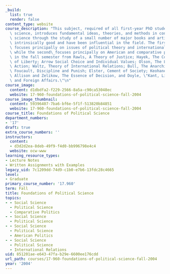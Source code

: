 ```yaml
---
_build:
  list: true
  render: false
content_type: website
course_description: "This subject, required of all first-year PhD students in political\
  \ science, introduces fundamental ideas, theories, and methods in contemporary political\
  \ science through the study of a small number of major books and articles that are\
  \ intrinsically good and have been influential in the field. The first semester\
  \ focuses principally on issues of political theory and international relations,\
  \ while the second\_focuses principally on American and comparative politics. Readings\
  \ in the fall semester from Rawls, A Theory of Justice; Hayek, The Constitution\
  \ of Liberty; Arrow Social Choice and Individual Values; Olson, The Logic of Collective\
  \ Action; Waltz, Theory of International Relations; Bull, The Anarchical Society;\
  \ Foucault, Discipline and Punish; Elster, Cement of Society; Keohane, After Hegemony,\
  \ Allison and Zelikow, The Essence of Decision, and Doyle, \"Kant, Liberal Legacies,\
  \ and Foreign Affairs.\"\n"
course_image:
  content: d1dbdfa2-f229-2566-8a5a-c90ca53048ec
  website: 17-960-foundations-of-political-science-fall-2004
course_image_thumbnail:
  content: 59396407-7ba6-bf6e-5f1f-513820b84851
  website: 17-960-foundations-of-political-science-fall-2004
course_title: Foundations of Political Science
department_numbers:
- '17'
draft: true
extra_course_numbers: ''
instructors:
  content:
  - d3d2d2ea-8deb-49f9-f4d0-bb996798e4c4
  website: ocw-www
learning_resource_types:
- Lecture Notes
- Written Assignments with Examples
legacy_uid: 7c1209dd-74d9-c1b0-e7b6-13fdc28c4665
level:
- Graduate
primary_course_number: '17.960'
term: Fall
title: Foundations of Political Science
topics:
- - Social Science
  - Political Science
  - Comparative Politics
- - Social Science
  - Political Science
- - Social Science
  - Political Science
  - American Politics
- - Social Science
  - Political Science
  - International Relations
uid: 851201ae-e643-47fa-b29e-6600ee176cdd
url_path: courses/17-960-foundations-of-political-science-fall-2004
year: '2004'
---
```

